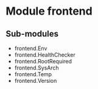 Module frontend
===============

Sub-modules
-----------
* frontend.Env
* frontend.HealthChecker
* frontend.RootRequired
* frontend.SysArch
* frontend.Temp
* frontend.Version